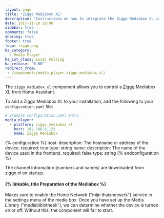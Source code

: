 ```yaml
---
layout: page
title: "Ziggo Mediabox XL"
description: "Instructions on how to integrate the Ziggo Mediabox XL into Home Assistant."
date: 2017-11-10 20:00
sidebar: true
comments: false
sharing: true
footer: true
logo: ziggo.png
ha_category:
  - Media Player
ha_iot_class: Local Polling
ha_release: "0.60"
redirect_from:
 - /components/media_player.ziggo_mediabox_xl/
---
```


The `ziggo_mediabox_xl` component allows you to control a [Ziggo](https://www.ziggo.nl/) Mediabox XL from Home Assistant.

To add a Ziggo Mediabox XL to your installation, add the following to your `configuration.yaml` file:

```yaml
# Example configuration.yaml entry
media_player:
  - platform: ziggo_mediabox_xl
    host: 192.168.0.123
    name: Ziggo Mediabox
```

{% configuration %}
  host:
    description: The hostname or address of the device.
    required: true
    type: string
  name:
    description: The name of the device used in the frontend.
    required: false
    type: string
{% endconfiguration %}

The channel information (numbers and names) are downloaded from ziggo.nl on startup.

#### {% linkable_title Preparation of the Mediabox %}

Makes sure to enable the Home Network ("mijn thuisnetwerk") service in the settings menu of the media box. Once you have set up the Media Library ("mediabiblotheek"), we can determine whether the device is turned on or off. Without this, the component will fail to start.
